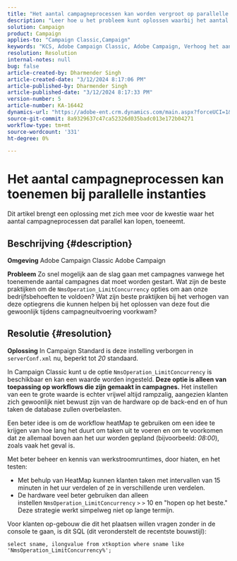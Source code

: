 ```yaml
---
title: "Het aantal campagneprocessen kan worden vergroot op parallelle instantie"
description: "Leer hoe u het probleem kunt oplossen waarbij het aantal campagneprocessen toeneemt en tegelijkertijd kan worden uitgevoerd. Gebruik de workflow heatMap."
solution: Campaign
product: Campaign
applies-to: "Campaign Classic,Campaign"
keywords: "KCS, Adobe Campaign Classic, Adobe Campaign, Verhoog het aantal, campagneprocessen, instantie, parallel, beste praktijken"
resolution: Resolution
internal-notes: null
bug: false
article-created-by: Dharmender Singh
article-created-date: "3/12/2024 8:17:06 PM"
article-published-by: Dharmender Singh
article-published-date: "3/12/2024 8:17:33 PM"
version-number: 5
article-number: KA-16442
dynamics-url: "https://adobe-ent.crm.dynamics.com/main.aspx?forceUCI=1&pagetype=entityrecord&etn=knowledgearticle&id=56b42c7b-ade0-ee11-904c-6045bd045872"
source-git-commit: 8a9329637c47ca52326d035badc013e172b04271
workflow-type: tm+mt
source-wordcount: '331'
ht-degree: 0%

---
```


# Het aantal campagneprocessen kan toenemen bij parallelle instanties


Dit artikel brengt een oplossing met zich mee voor de kwestie waar het aantal campagneprocessen dat parallel kan lopen, toeneemt.

## Beschrijving {#description}


<b>Omgeving</b>
Adobe Campaign Classic Adobe Campaign

<b>Probleem</b>
Zo snel mogelijk aan de slag gaan met campagnes vanwege het toenemende aantal campagnes dat moet worden gestart.
Wat zijn de beste praktijken om de `NmsOperation_LimitConcurrency` opties om aan onze bedrijfsbehoeften te voldoen?
Wat zijn beste praktijken bij het verhogen van deze optiegrens die kunnen helpen bij het oplossen van deze fout die gewoonlijk tijdens campagneuitvoering voorkwam?


## Resolutie {#resolution}


<b>Oplossing</b>
In Campaign Standard is deze instelling verborgen in `serverConf.xml` nu, beperkt tot *20* standaard.  

In Campaign Classic kunt u de optie `NmsOperation_LimitConcurrency` is beschikbaar en kan een waarde worden ingesteld.
<b>Deze optie is alleen van toepassing op workflows die zijn gemaakt in campagnes.</b>
Het instellen van een te grote waarde is echter vrijwel altijd rampzalig, aangezien klanten zich gewoonlijk niet bewust zijn van de hardware op de back-end en of hun taken de database zullen overbelasten.

Een beter idee is om de workflow heatMap te gebruiken om een idee te krijgen van hoe lang het duurt om taken uit te voeren en om te voorkomen dat ze allemaal boven aan het uur worden gepland (bijvoorbeeld: *08:00*), zoals vaak het geval is.

Met beter beheer en kennis van werkstroomruntimes, door hiaten, en het testen:

- Met behulp van HeatMap kunnen klanten taken met intervallen van 15 minuten in het uur verdelen of ze in verschillende uren verdelen.
- De hardware veel beter gebruiken dan alleen instellen `NmsOperation_LimitConcurrency` `>` `>`  10 en &quot;hopen op het beste.&quot; Deze strategie werkt simpelweg niet op lange termijn.


Voor klanten op-gebouw die dit het plaatsen willen vragen zonder in de console te gaan, is dit SQL (dit veronderstelt de recentste bouwstijl):


```
select sname, ilongvalue from xtkoption where sname like 'NmsOperation_LimitConcurrency%';
```

